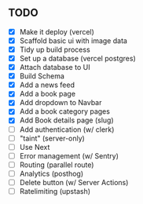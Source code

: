 ## TODO

- [x] Make it deploy (vercel)
- [x] Scaffold basic ui with image data
- [x] Tidy up build process
- [x] Set up a database (vercel postgres)
- [x] Attach database to UI
- [x] Build Schema
- [x] Add a news feed
- [x] Add a book page
- [x] Add dropdown to Navbar
- [x] Add a book category pages
- [x] Add Book details page (slug)
- [ ] Add authentication (w/ clerk)
- [ ] "taint" (server-only)
- [ ] Use Next
- [ ] Error management (w/ Sentry)
- [ ] Routing (parallel route)
- [ ] Analytics (posthog)
- [ ] Delete button (w/ Server Actions)
- [ ] Ratelimiting (upstash)
